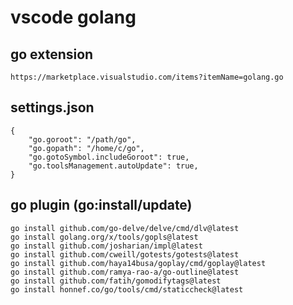 # vscode golang

## go extension
```
https://marketplace.visualstudio.com/items?itemName=golang.go
```

## settings.json
```
{
    "go.goroot": "/path/go",
    "go.gopath": "/home/c/go",
    "go.gotoSymbol.includeGoroot": true,
    "go.toolsManagement.autoUpdate": true,
}
```

## go plugin (go:install/update)
```
go install github.com/go-delve/delve/cmd/dlv@latest
go install golang.org/x/tools/gopls@latest
go install github.com/josharian/impl@latest
go install github.com/cweill/gotests/gotests@latest
go install github.com/haya14busa/goplay/cmd/goplay@latest
go install github.com/ramya-rao-a/go-outline@latest
go install github.com/fatih/gomodifytags@latest
go install honnef.co/go/tools/cmd/staticcheck@latest
```